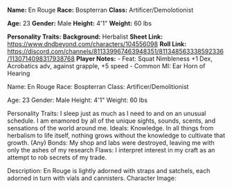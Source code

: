 **Name:** En Rouge
**Race:** Bospterran
**Class:** Artificer/Demolotionist

**Age:** 23
**Gender:** Male
**Height:** 4'1"
**Weight:** 60 lbs

**Personality Traits:** 
**Background:** Herbalist
**Sheet Link:** https://www.dndbeyond.com/characters/104556098
**Roll Link:** https://discord.com/channels/811339967463948351/811348563338592336/1130714098317938768
**Player Notes:** 
    - Feat: Squat Nimbleness +1 Dex, Acrobatics adv, against grapple, +5 speed
    - Common MI: Ear Horn of Hearing



Name: En Rouge
Race: Bospterran
Class: Artificer/Demolitionist

Age: 23
Gender: Male
Height: 4'1"
Weight: 60 lbs

Personality Traits: I sleep just as much as I need to and on an unusual schedule.
I am enamored by all of the unique sights, sounds, scents, and sensations of the world around me.
Ideals: Knowledge. In all things from herbalism to life itself, nothing grows without the knowledge to cultivate that growth. (Any)
Bonds: My shop and labs were destroyed, leaving me with only the ashes of my research
Flaws: I interpret interest in my craft as an attempt to rob secrets of my trade.

Description: En Rouge is lightly adorned with straps and satchels, each adorned in turn with vials and cannisters. 
Character Image: